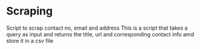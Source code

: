 # Scraping
Script to scrap contact no, email and address
This is a script that takes a query as input and returns the title, url and corresponding contact info amd store it in a csv file
